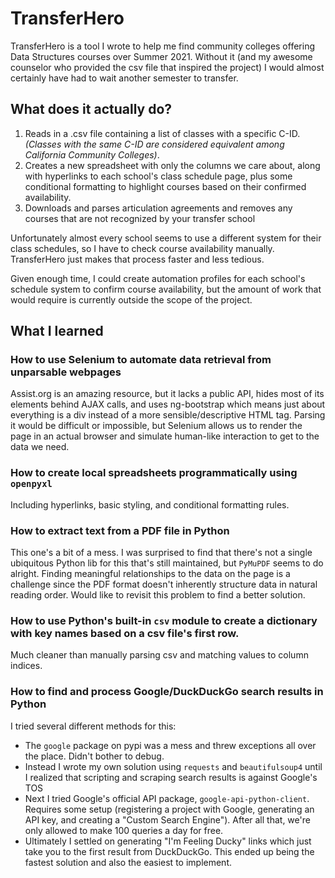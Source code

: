 # TransferHero

TransferHero is a tool I wrote to help me find community colleges offering Data Structures courses over Summer 2021.  Without it (and my awesome counselor who provided the csv file that inspired the project) I would almost certainly have had to wait another semester to transfer.

## What does it actually do?
1. Reads in a .csv file containing a list of classes with a specific C-ID. *(Classes with the same C-ID are considered equivalent among California Community Colleges)*.
1. Creates a new spreadsheet with only the columns we care about, along with hyperlinks to each school's class schedule page, plus some conditional formatting to highlight courses based on their confirmed availability.
1. Downloads and parses articulation agreements and removes any courses that are not recognized by your transfer school

Unfortunately almost every school seems to use a different system for their class schedules, so I have to check course availability manually.  TransferHero just makes that process faster and less tedious.

Given enough time, I could create automation profiles for each school's schedule system to confirm course availability, but the amount of work that would require is currently outside the scope of the project.  

## What I learned

### How to use Selenium to automate data retrieval from unparsable webpages
Assist.org is an amazing resource, but it lacks a public API, hides most of its elements behind AJAX calls, and uses ng-bootstrap which means just about everything is a div instead of a more sensible/descriptive HTML tag.  Parsing it would be difficult or impossible, but Selenium allows us to render the page in an actual browser and simulate human-like interaction to get to the data we need.

### How to create local spreadsheets programmatically using `openpyxl`
Including hyperlinks, basic styling, and conditional formatting rules.

### How to extract text from a PDF file in Python
This one's a bit of a mess.  I was surprised to find that there's not a single ubiquitous Python lib for this that's still maintained, but `PyMuPDF` seems to do alright.  Finding meaningful relationships to the data on the page is a challenge since the PDF format doesn't inherently structure data in natural reading order.  Would like to revisit this problem to find a better solution.

### How to use Python's built-in `csv` module to create a dictionary with key names based on a csv file's first row.
Much cleaner than manually parsing csv and matching values to column indices.

### How to find and process Google/DuckDuckGo search results in Python
I tried several different methods for this:

- The `google` package on pypi was a mess and threw exceptions all over the place.  Didn't bother to debug.
- Instead I wrote my own solution using `requests` and `beautifulsoup4` until I realized that scripting and scraping search results is against Google's TOS
- Next I tried Google's official API package, `google-api-python-client`.  Requires some setup (registering a project with Google, generating an API key, and creating a "Custom Search Engine"). After all that, we're only allowed to make 100 queries a day for free.
- Ultimately I settled on generating "I'm Feeling Ducky" links which just take you to the first result from DuckDuckGo.  This ended up being the fastest solution and also the easiest to implement.
